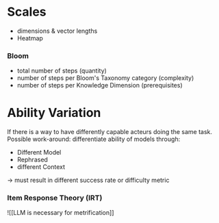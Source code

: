 
# Scales
- dimensions & vector lengths
- Heatmap

### Bloom
- total number of steps (quantity)
- number of steps per Bloom's Taxonomy category (complexity)
- number of steps per Knowledge Dimension (prerequisites)


# Ability Variation
If there is a way to have differently capable acteurs doing the same task.
Possible work-around: differentiate ability of models through:
- Different Model
- Rephrased
- different Context

-> must result in different success rate or difficulty metric

### Item Response Theory (IRT)
![[LLM is necessary for metrification]]